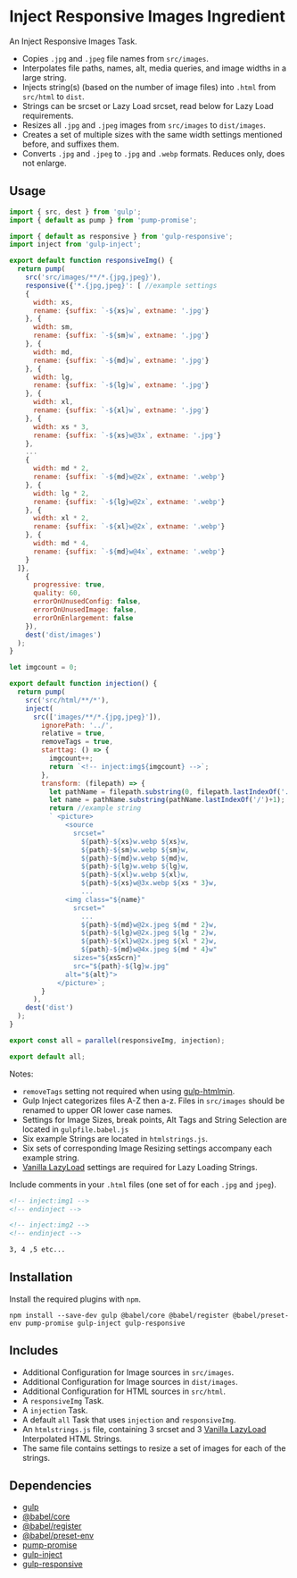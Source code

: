Inject Responsive Images Ingredient
================================================================================

An Inject Responsive Images Task.

- Copies `.jpg` and `.jpeg` file names from `src/images`.
- Interpolates file paths, names, alt, media queries, and image widths in a large string.
- Injects string(s) (based on the number of image files) into `.html` from `src/html` to `dist`.
- Strings can be srcset or Lazy Load srcset, read below for Lazy Load requirements.
- Resizes all `.jpg` and `.jpeg` images from `src/images` to `dist/images`.
- Creates a set of multiple sizes with the same width settings mentioned before, and suffixes them.
- Converts `.jpg` and `.jpeg` to `.jpg` and `.webp` formats. Reduces only, does not enlarge.

Usage
--------------------------------------------------------------------------------

```javascript
import { src, dest } from 'gulp';
import { default as pump } from 'pump-promise';

import { default as responsive } from 'gulp-responsive';
import inject from 'gulp-inject';

export default function responsiveImg() {
  return pump(
    src('src/images/**/*.{jpg,jpeg}'),
    responsive({'*.{jpg,jpeg}': [ //example settings
    { 
      width: xs,
      rename: {suffix: `-${xs}w`, extname: '.jpg'}
    }, { 
      width: sm,
      rename: {suffix: `-${sm}w`, extname: '.jpg'}
    }, {
      width: md,
      rename: {suffix: `-${md}w`, extname: '.jpg'}
    }, {
      width: lg,
      rename: {suffix: `-${lg}w`, extname: '.jpg'}
    }, {
      width: xl,
      rename: {suffix: `-${xl}w`, extname: '.jpg'}
    }, {
      width: xs * 3,
      rename: {suffix: `-${xs}w@3x`, extname: '.jpg'}
    }, 
    ...
    {
      width: md * 2,
      rename: {suffix: `-${md}w@2x`, extname: '.webp'}
    }, {
      width: lg * 2,
      rename: {suffix: `-${lg}w@2x`, extname: '.webp'}
    }, {
      width: xl * 2,
      rename: {suffix: `-${xl}w@2x`, extname: '.webp'}
    }, {
      width: md * 4,
      rename: {suffix: `-${md}w@4x`, extname: '.webp'}
    }  
  ]},
    {
      progressive: true,
      quality: 60,
      errorOnUnusedConfig: false,
      errorOnUnusedImage: false,
      errorOnEnlargement: false
    }),
    dest('dist/images')
  );
}

let imgcount = 0;

export default function injection() {
  return pump(
    src('src/html/**/*'),
    inject(
      src(['images/**/*.{jpg,jpeg}']),
        ignorePath: '../',
        relative = true,
        removeTags = true,
        starttag: () => {
          imgcount++;
          return `<!-- inject:img${imgcount} -->`;
        },
        transform: (filepath) => {
          let pathName = filepath.substring(0, filepath.lastIndexOf('.'));
          let name = pathName.substring(pathName.lastIndexOf('/')+1);
          return //example string
          ` <picture>
              <source
                srcset="
                  ${path}-${xs}w.webp ${xs}w,
                  ${path}-${sm}w.webp ${sm}w,
                  ${path}-${md}w.webp ${md}w,
                  ${path}-${lg}w.webp ${lg}w,
                  ${path}-${xl}w.webp ${xl}w,
                  ${path}-${xs}w@3x.webp ${xs * 3}w,
                  ...
              <img class="${name}"
                srcset="
                  ...
                  ${path}-${md}w@2x.jpeg ${md * 2}w,
                  ${path}-${lg}w@2x.jpeg ${lg * 2}w,
                  ${path}-${xl}w@2x.jpeg ${xl * 2}w,
                  ${path}-${md}w@4x.jpeg ${md * 4}w"
                sizes="${xsScrn}"
                src="${path}-${lg}w.jpg"
              alt="${alt}">
            </picture>`;
        }
      ),      
    dest('dist')
  );
}

export const all = parallel(responsiveImg, injection);

export default all;
```
Notes:
- `removeTags` setting not required when using [gulp-htmlmin](https://www.npmjs.com/package/gulp-htmlmin).
- Gulp Inject categorizes files A-Z then a-z. Files in `src/images` should be renamed to upper OR lower case names. 
- Settings for Image Sizes, break points, Alt Tags and String Selection are located in `gulpfile.babel.js`
- Six example Strings are located in `htmlstrings.js`.
- Six sets of corresponding Image Resizing settings accompany each example string.
- [Vanilla LazyLoad](https://www.npmjs.com/package/vanilla-lazyload) settings are required for Lazy Loading Strings.

Include comments in your `.html` files (one set of for each `.jpg` and `jpeg`).

```html
<!-- inject:img1 -->
<!-- endinject -->

<!-- inject:img2 -->
<!-- endinject -->

3, 4 ,5 etc...
```
Installation
--------------------------------------------------------------------------------

Install the required plugins with `npm`.

`npm install --save-dev gulp @babel/core @babel/register @babel/preset-env pump-promise gulp-inject gulp-responsive`

Includes
--------------------------------------------------------------------------------

- Additional Configuration for Image sources in `src/images`.
- Additional Configuration for Image sources in `dist/images`.
- Additional Configuration for HTML sources in `src/html`.
- A `responsiveImg` Task.
- A `injection` Task.
- A default `all` Task that uses `injection` and `responsiveImg`.
- An `htmlstrings.js` file, containing 3 srcset and 3 [Vanilla LazyLoad](https://www.npmjs.com/package/vanilla-lazyload) Interpolated HTML Strings.
- The same file contains settings to resize a set of images for each of the strings.

Dependencies
--------------------------------------------------------------------------------

- [gulp](https://www.npmjs.com/package/gulp)
- [@babel/core](https://www.npmjs.com/package/@babel/core)
- [@babel/register](https://www.npmjs.com/package/@babel/register)
- [@babel/preset-env](https://www.npmjs.com/package/@babel/preset-env)
- [pump-promise](https://www.npmjs.com/package/pump-promise)
- [gulp-inject](https://www.npmjs.com/package/gulp-inject)
- [gulp-responsive](https://www.npmjs.com/package/gulp-responsive)
